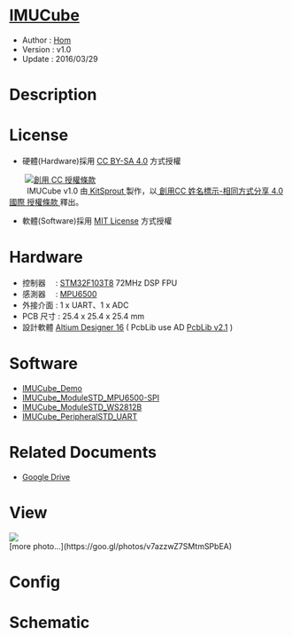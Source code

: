 [IMUCube](https://github.com/KitSprout/IMUCube)
========
* Author  : [Hom](http://about.me/Hom)
* Version : v1.0
* Update  : 2016/03/29

Description
========

License
========
* 硬體(Hardware)採用 [CC BY-SA 4.0](http://creativecommons.org/licenses/by-sa/4.0/deed.zh_TW)  方式授權 
  
　　<a rel="license" href="http://creativecommons.org/licenses/by-sa/4.0/deed.zh_TW"><img alt="創用 CC 授權條款" style="border-width:0" src="http://i.creativecommons.org/l/by-sa/3.0/tw/80x15.png" /></a>  
　　<span xmlns:dct="http://purl.org/dc/terms/" property="dct:title"> IMUCube v1.0 </span>由<a xmlns:cc="http://creativecommons.org/ns#" href="https://github.com/KitSprout" property="cc:attributionName" rel="cc:attributionURL"> KitSprout </a>製作，以<a rel="license" href="http://creativecommons.org/licenses/by-sa/4.0/deed.zh_TW"> 創用CC 姓名標示-相同方式分享 4.0 國際 授權條款 </a>釋出。  

* 軟體(Software)採用 [MIT License](http://opensource.org/licenses/MIT) 方式授權  

Hardware
========
* 控制器　 : [STM32F103T8]() 72MHz DSP FPU
* 感測器　 : [MPU6500]()
* 外接介面 : 1 x UART、1 x ADC
* PCB 尺寸 : 25.4 x 25.4 x 25.4 mm
* 設計軟體 [Altium Designer 16](http://www.altium.com/en/products/altium-designer) ( PcbLib use AD [PcbLib v2.1](https://github.com/KitSprout/AltiumDesigner_PcbLibrary/releases/tag/v2.1) )

Software
========
* [IMUCube_Demo](https://github.com/KitSprout/IMUCube/tree/master/Software/IMUCube_Demo)
* [IMUCube_ModuleSTD_MPU6500-SPI](https://github.com/KitSprout/IMUCube/tree/master/Software/IMUCube_ModuleSTD_MPU6500-SPI)
* [IMUCube_ModuleSTD_WS2812B](https://github.com/KitSprout/IMUCube/tree/master/Software/IMUCube_ModuleSTD_WS2812B)
* [IMUCube_PeripheralSTD_UART](https://github.com/KitSprout/IMUCube/tree/master/Software/IMUCube_PeripheralSTD_UART)

Related Documents
========
* [Google Drive](https://goo.gl/QpaUXn)

View
========
<img src="https://lh3.googleusercontent.com/f9juaqZuWO6ST63XcYH74C-snFi3tr0tRy90cshVte5Gi1Bu_ZyT0XXz-Eh_eQ6AeakgYHEzxsISAJoRNM1bfeP3KOoY-u4B0p0AznQ7utMEOzEdu5KQg4-pqx48plUR8xau0EMvZppxmEsXliYLMEtLqWUM7FT9SmLOvGl5GbH2UqhGmMWoE4w2MWv3FRlr2m2ykXzg4R0-gM5rq5rqjDbJEWQRSHRWrSlcoIe5Trx7_91OTfGeHACOortktvsy4Oo-iWIOI73pCvynNsxUHJPWA2SKThfI2ErLTYw_fmUwXQPZlZfYsA5sK6KOSswwPA6PZ9GikqjNKTPDxciKtFK_WgMKgpMlOzN-arO6KCrIcaQmFtHGnA0pBpmIpdUs6wfEHXFMWRp8KX7QDle7AKwag4GUG2YTUWLqFUB-dBFXSWmbwKXddA73ie6Ho3MaagAXrmANRBOBHlzC9blJ8nuVj5p-moiWfed6g7_Na31aO9CSlDlFFD0Okx7_PmAW12pwv61Fqb95pUuv2L8AxObBzeDv3ISTdpp-B3kGYfTgwWhdq95GDHNlSvGChQhOYD1D=w1034-h775-no"/>

<br />
[more photo...](https://goo.gl/photos/v7azzwZ7SMtmSPbEA)

Config
========

Schematic
========
